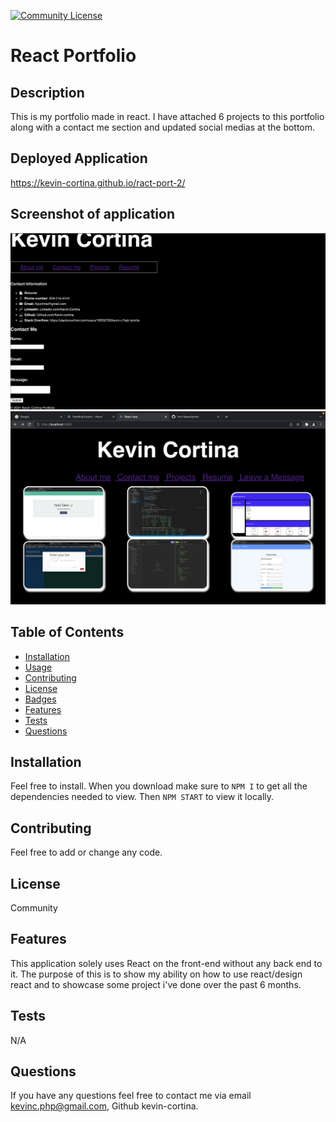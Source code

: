   [![Community License](https://img.shields.io/badge/license-Community-blue.svg)](http://www.gnu.org/licenses/Community-3.0)

  # React Portfolio
  
  ## Description
  This is my portfolio made in react. I have attached 6 projects to this portfolio along with a contact me section and updated social medias at the bottom. 
  

  ## Deployed Application
  https://kevin-cortina.github.io/ract-port-2/  


  ## Screenshot of application
   ![Screenshot1](./src/images/ReactSC.png)
   ![Screenshot2](./src/images/port-image2.png)
  
  ## Table of Contents
  - [Installation](#installation)
  - [Usage](#usage)
  - [Contributing](#contributing)
  - [License](#license)
  - [Badges](#badges)
  - [Features](#features)
  - [Tests](#test)
  - [Questions](#questions)
 
  ## Installation
  Feel free to install. When you download make sure to `NPM I` to get all the dependencies needed to view. Then `NPM START` to view it locally.

  ## Contributing
  Feel free to add or change any code.

  
  ## License
  Community
  

  ## Features
  This application solely uses React on the front-end without any back end to it. The purpose of this is to show my ability on how to use react/design react and to showcase some project i've done over the past 6 months.
  
  ## Tests
  N/A
 
  
  ## Questions
  If you have any questions feel free to contact me via email kevinc.php@gmail.com, Github kevin-cortina.
  